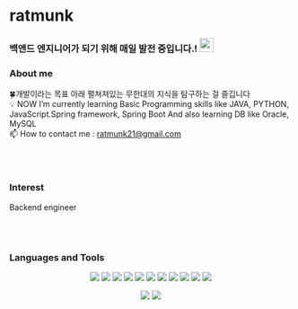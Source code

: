 # ratmunk
###  백앤드 엔지니어가 되기 위해 매일 발전 중입니다.! <img src="https://raw.githubusercontent.com/MartinHeinz/MartinHeinz/master/wave.gif" width="25px"> </h1>

### About me
🍀개발이라는 목표 아래 펼쳐져있는 무한대의 지식을 탐구하는 걸 즐깁니다<br/>
💡 NOW I’m currently learning Basic Programming skills like JAVA, PYTHON, JavaScript.Spring framework, Spring Boot
   And also learning DB like Oracle, MySQL <br/>
📫 How to contact me : ratmunk21@gmail.com </p>
<br>
</br>



### Interest 
Backend engineer

<br>
</br>


### Languages and Tools

<div align=center>
 <img src="https://img.shields.io/badge/HTML5-E34F26?style=for-the-badge&logo=html5&logoColor=white">
<img src="https://img.shields.io/badge/CSS3-1572B6?style=for-the-badge&logo=css3&logoColor=white">
 <img src="https://img.shields.io/badge/React-45b8d8?style=for-the-badge&logo=React&logoColor=white">
  <img src="https://img.shields.io/badge/JavaScript-323330?style=for-the-badge&logo=JavaScript&logoColor=white">
<img src="https://img.shields.io/badge/Python-3766AB?style=for-the-badge&logo=Python&logoColor=white">
  <img src="https://img.shields.io/badge/java-007396.svg?style=for-the-badge&logo=java&logoColor=white">
  <img src="https://img.shields.io/badge/visual%20Studio%20Code-007ACC?style=for-the-badge&logo=Visual%20Studio%20Code&logoColor=white">
  <img src="https://img.shields.io/badge/eclipse%20IDE-2C2255?style=for-the-badge&logo=Eclipse IDE&logoColor=white">
  <img src="https://img.shields.io/badge/spring-6DB33F?style=for-the-badge&logo=spring&logoColor=white">
  <img src="https://img.shields.io/badge/springBoot-6DB33F?style=for-the-badge&logo=spring&logoColor=white">
  <img src="https://img.shields.io/badge/mysql-4479A1?style=for-the-badge&logo=mysql&logoColor=white">

</p>


<!-- status bar -->
  <img src="https://github-readme-stats.vercel.app/api?username=younglee0280&layout=compact&show_icons=true&theme=vue&hide_border=true" />
  <img src="https://github-readme-stats.vercel.app/api/top-langs/?username=younglee0280&layout=compact&theme=vue&hide_border=true" />



